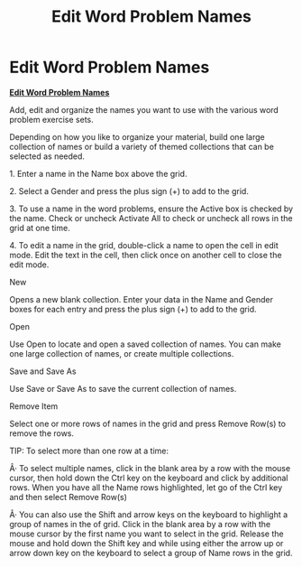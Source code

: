 ﻿---
title: Edit Word Problem Names
category: reference
---

# Edit Word Problem Names

**<u>Edit Word Problem Names</u>**

Add, edit and organize the names you want to use with the various word problem exercise sets.

Depending on how you like to organize your material, build one large collection of names or build a variety of themed collections that can be selected as needed.

1\. Enter a name in the Name box above the grid.

2\. Select a Gender and press the plus sign (+) to add to the grid.

3\. To use a name in the word problems, ensure the Active box is checked by the name. Check or uncheck Activate All to check or uncheck all rows in the grid at one time.

4\. To edit a name in the grid, double-click a name to open the cell in edit mode. Edit the text in the cell, then click once on another cell to close the edit mode.

New

Opens a new blank collection. Enter your data in the Name and Gender boxes for each entry and press the plus sign (+) to add to the grid.

Open

Use Open to locate and open a saved collection of names. You can make one large collection of names, or create multiple collections.

Save and Save As

Use Save or Save As to save the current collection of names.

Remove Item

Select one or more rows of names in the grid and press Remove Row(s) to remove the rows.

TIP: To select more than one row at a time:

Â· To select multiple names, click in the blank area by a row with the mouse cursor, then hold down the Ctrl key on the keyboard and click by additional rows. When you have all the Name rows highlighted, let go of the Ctrl key and then select Remove Row(s)

Â· You can also use the Shift and arrow keys on the keyboard to highlight a group of names in the of grid. Click in the blank area by a row with the mouse cursor by the first name you want to select in the grid. Release the mouse and hold down the Shift key and while using either the arrow up or arrow down key on the keyboard to select a group of Name rows in the grid.
